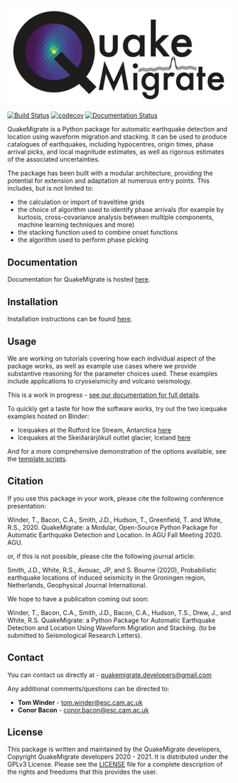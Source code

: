 ![](./docs/img/QMlogoBig.png)

[![Build Status](https://travis-ci.org/QuakeMigrate/QuakeMigrate.svg?branch=master)](https://travis-ci.org/QuakeMigrate/QuakeMigrate)
[![codecov](https://codecov.io/gh/QuakeMigrate/QuakeMigrate/branch/master/graph/badge.svg)](https://codecov.io/gh/QuakeMigrate/QuakeMigrate)
[![Documentation Status](https://readthedocs.org/projects/quakemigrate/badge/?version=latest)](https://quakemigrate.readthedocs.io/en/latest/?badge=latest)

QuakeMigrate is a Python package for automatic earthquake detection and location using waveform migration and stacking. It can be used to produce catalogues of earthquakes, including hypocentres, origin times, phase arrival picks, and local magnitude estimates, as well as rigorous estimates of the associated uncertainties.

The package has been built with a modular architecture, providing the potential for extension and adaptation at numerous entry points. This includes, but is not limited to:
* the calculation or import of traveltime grids
* the choice of algorithm used to identify phase arrivals (for example by kurtosis, cross-covariance analysis between multiple components, machine learning techniques and more)
* the stacking function used to combine onset functions
* the algorithm used to perform phase picking


Documentation
-------------
Documentation for QuakeMigrate is hosted [here](https://quakemigrate.readthedocs.io/en/latest/index.html).

Installation
------------
Installation instructions can be found [here](https://quakemigrate.readthedocs.io/en/latest/installation.html).

Usage
-----
We are working on tutorials covering how each individual aspect of the package works, as well as example use cases where we provide substantive reasoning for the parameter choices used. These examples include applications to cryoseismicity and volcano seismology.

This is a work in progress - [see our documentation for full details](https://quakemigrate.readthedocs.io/en/latest/tutorials.html).

To quickly get a taste for how the software works, try out the two icequake examples hosted on Binder:
* Icequakes at the Rutford Ice Stream, Antarctica [here](https://mybinder.org/v2/gh/QuakeMigrate/QuakeMigrate/3f6f9ab030109e32c1c68d267bc456bbf79d82c9?filepath=examples%2FIcequake_Rutford%2Ficequakes_rutford.ipynb)
* Icequakes at the Skeiðarárjökull outlet glacier, Iceland [here](https://mybinder.org/v2/gh/QuakeMigrate/QuakeMigrate/AGU_2020_binder?filepath=examples%2FIcequake_Iceland%2Ficequakes_iceland.ipynb)

And for a more comprehensive demonstration of the options available, see the [template scripts](examples/template_scripts).

Citation
--------
If you use this package in your work, please cite the following conference presentation:

Winder, T., Bacon, C.A., Smith, J.D., Hudson, T., Greenfield, T. and White, R.S., 2020. QuakeMigrate: a Modular, Open-Source Python Package for Automatic Earthquake Detection and Location. In AGU Fall Meeting 2020. AGU.

or, if this is not possible, please cite the following journal article:

Smith, J.D., White, R.S., Avouac, JP, and S. Bourne (2020), Probabilistic earthquake locations of induced seismicity in the Groningen region, Netherlands, Geophysical Journal International.

We hope to have a publication coming out soon:

Winder, T., Bacon, C.A., Smith, J.D., Bacon, C.A., Hudson, T.S., Drew, J., and White, R.S. QuakeMigrate: a Python Package for Automatic Earthquake Detection and Location Using Waveform Migration and Stacking. (to be submitted to Seismological Research Letters).

Contact
-------
You can contact us directly at - quakemigrate.developers@gmail.com

Any additional comments/questions can be directed to:
* **Tom Winder** - tom.winder@esc.cam.ac.uk
* **Conor Bacon** - conor.bacon@esc.cam.ac.uk

License
-------
This package is written and maintained by the QuakeMigrate developers, Copyright QuakeMigrate developers 2020 - 2021. It is distributed under the GPLv3 License. Please see the [LICENSE](LICENSE) file for a complete description of the rights and freedoms that this provides the user.
